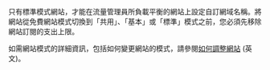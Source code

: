 只有標準模式網站，才能在流量管理員所負載平衡的網站上設定自訂網域名稱。將網站從免費網站模式切換到「共用」、「基本」或「標準」模式之前，您必須先移除網站訂閱的支出上限。

如需網站模式的詳細資訊，包括如何變更網站的模式，請參閱[如何調整網站][] (英文)。

  [如何調整網站]: /zh-tw/documentation/articles/web-sites-scale/

